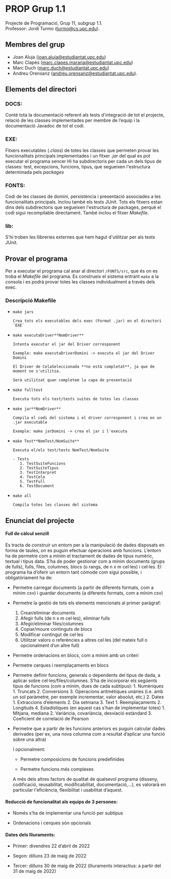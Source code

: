 # PROP Grup 1.1
Projecte de Programació, Grup 11, subgrup 1.1. <br>Professor: Jordi Turmo ([turmo@cs.upc.edu]()).

## Membres del grup

- Joan Aluja ([joan.aluja@estudiantat.upc.edu]())
- Marc Clapés ([marc.clapes.marana@estudiantat.upc.edu]())
- Marc Duch ([marc.duch@estudiantat.upc.edu]())
- Andreu Orensanz ([andreu.orensanz@estudiantat.upc.edu]()).

## Elements del directori

### DOCS:
Conté tota la documentació referent als tests d'integració de tot el projecte, relació de les classes implementades per 
membre de l’equip i la documentació Javadoc de tot el codi.

### EXE:
Fitxers executables (*.class*) de totes les classes que permeten provar les funcionalitats principals implementades i
un fitxer *.jar* del qual es pot executar el programa sencer
Hi ha subdirectoris per cada un dels tipus de classes: test, excepcions, funcions, tipus, que segueixen l'estructura
determinada pels *packages*

### FONTS:
Codi de les classes de domini, persistència i presentació associades a les funcionalitats principals. Inclou també els
tests JUnit. Tots els fitxers estan dins dels subdirectoris que segueixen l'estructura de packages, perquè el codi sigui
recompilable directament. També inclou el fitxer *Makefile*.

### lib:
S'hi troben les llibreries externes que hem hagut d'utilitzar per als tests JUnit.

## Provar el programa

Per a executar el programa cal anar al directori `/FONTS/src`, que és on es troba el *Makefile* del programa. Es
construeix el sistema entrant `make` a la consola i es podrà provar totes les classes individualment a través dels 
exec.

### Descripció Makefile

- `make jars`

      Crea tots els executables dels exec (Format .jar) en el directori `EXE`

- `make executaDriver**NomDriver**`

      Intenta executar el jar del Driver corresponent

      Exemple: make executaDriverDomini -> executa el jar del Driver Domini

      El Driver de CelaSeleccionada **no està completat**, ja que de moment no s'utilitza.

      Serà utilitzat quan completem la capa de presentació

- `make fulltest`

      Executa tots els test/tests suites de totes les classes

- `make jar**NomDriver**`

      Compila el codi del sistema i el driver corresponent i crea en un .jar executable

      Exemple: make jarDomini -> crea el jar i l'executa

- `make Test**NomTest/NomSuite**`

      Executa el/els test/tests NomTest/NomSuite

      - Tests
         1. TestSuiteFuncions
         2. TestSuiteTipus
         3. TestInterpret
         4. TestCela
         5. TestFull
         6. TestDocument


- `make all`

      Compila totes les classes del sistema

## Enunciat del projecte

#### Full de càlcul senzill
Es tracta de construir un entorn per a la manipulació de dades disposats en forma de taules, on es puguin efectuar 
operacions amb funcions.
L’entorn ha de permetre com a mínim el tractament de dades de tipus numèric, textual i tipus data. S’ha de poder 
gestionar com a mínim documents (grups de fulls), fulls, files, columnes, blocs (o rangs, de n x m cel·les) i cel·les.
El programa ha d’oferir un entorn tant còmode com sigui possible, i obligatòriament ha de:

- Permetre carregar documents (a partir de diferents formats, com a mínim csv) i guardar documents (a diferents formats,
  com a mínim csv)

- Permetre la gestió de tots els elements mencionats al primer paràgraf:
   1. Crear/eliminar documents
   2. Afegir fulls (de n x m cel·les), eliminar fulls
   3. Afegir/eliminar files/columnes
   4. Copiar/moure continguts de blocs
   5. Modificar contingut de cel·les
   6. Utilitzar valors o referències a altres cel·les (del mateix full o opcionalment d’un altre full)

- Permetre ordenacions en blocs, com a mínim amb un criteri 

- Permetre cerques i reemplaçaments en blocs 

- Permetre definir funcions, generals o dependents del tipus de dada, a aplicar sobre cel·les/files/columnes. S’ha de 
incorporar els següents tipus de funcions (com a mínim, dues de cada subtipus):
      1. Numèriques
         1. Truncats
         2. Conversions
         3. Operacions aritmètiques unàries (i.e. amb un sol paràmetre, per exemple incrementar, valor absolut, etc.)
      2. Dates
         1. Extraccions d’elements
         2. Dia setmana
      3. Text
         1. Reemplaçaments
         2. Longituds
      4. Estadístiques (en aquest cas s’han de implementar totes)
         1. Mitjana, mediana
         2. Variància, covariància, desviació estàndard 
         3. Coeficient de correlació de Pearson

- Permetre que a partir de les funcions anteriors es puguin calcular dades derivades (per ex, una nova columna com a 
resultat d’aplicar una funció sobre una altra)
   
   I opcionalment:

   - Permetre composicions de funcions predefinides

   - Permetre funcions més complexes
                        
   A més dels altres factors de qualitat de qualsevol programa (disseny, codificació, reusabilitat, modificabilitat, 
   documentació,...), es valorarà en particular l'eficiència, flexibilitat i usabilitat d’aquest.

#### Reducció de funcionalitat als equips de 3 persones:

- Només s’ha de implementar una funció per subtipus

- Ordenacions i cerques són opcionals

#### Dates dels lliuraments:

- Primer: divendres 22 d’abril de 2022

- Segon: dilluns 23 de maig de 2022

- Tercer: dilluns 30 de maig de 2022 (lliuraments interactius: a partir del 31 de maig de 2022)

